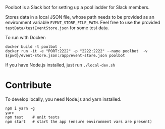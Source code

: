 Poolbot is a Slack bot for setting up a pool ladder for Slack members.

Stores data in a local JSON file, whose path needs to be provided as an environment variable `EVENT_STORE_FILE_PATH`. Feel free to use the provided `testData/testEventStore.json` for some test data.

To run with Docker:

```
docker build -t poolbot .
docker run -it -e "PORT:2222" -p "2222:2222" --name poolbot  -v ${pwd}/event-store.json:/app/event-store.json poolbot
```

If you have Node.js installed, just run `./local-dev.sh`

Contribute
==========

To develop locally, you need Node.js and yarn installed.

```
npm i yarn -g
yarn       
npm test    # unit tests
npm start   # start the app (ensure environment vars are present)
```